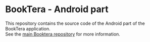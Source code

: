 BookTera - Android part
=======================

This repository contains the source code of the Android part of the BookTera application.  
See the [main Booktera repository][main Booktera repository] for more information.



[main Booktera repository]: https://github.com/nvirth/BookTera